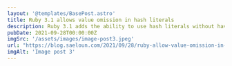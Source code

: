```yaml
---
layout: '@templates/BasePost.astro'
title: Ruby 3.1 allows value omission in hash literals
description: Ruby 3.1 adds the ability to use hash literals without having a value.
pubDate: 2021-09-28T00:00:00Z
imgSrc: '/assets/images/image-post3.jpeg'
url: "https://blog.saeloun.com/2021/09/28/ruby-allow-value-omission-in-hash-literals/"
imgAlt: 'Image post 3'
---
```


